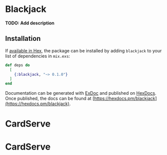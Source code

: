 # Blackjack

**TODO: Add description**

## Installation

If [available in Hex](https://hex.pm/docs/publish), the package can be installed
by adding `blackjack` to your list of dependencies in `mix.exs`:

```elixir
def deps do
  [
    {:blackjack, "~> 0.1.0"}
  ]
end
```

Documentation can be generated with [ExDoc](https://github.com/elixir-lang/ex_doc)
and published on [HexDocs](https://hexdocs.pm). Once published, the docs can
be found at [https://hexdocs.pm/blackjack](https://hexdocs.pm/blackjack).

# CardServe
# CardServe
